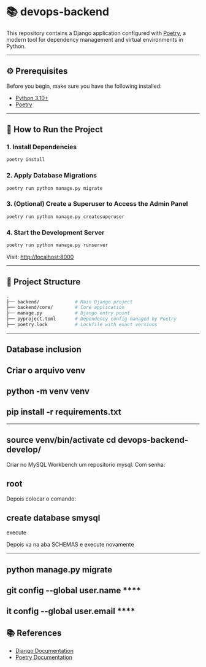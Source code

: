 # 📚 devops-backend

This repository contains a Django application configured with [Poetry](https://python-poetry.org/), a modern tool for dependency management and virtual environments in Python.

---

## ⚙️ Prerequisites

Before you begin, make sure you have the following installed:

- [Python 3.10+](https://www.python.org/downloads/)
- [Poetry](https://python-poetry.org/docs/#installation)

---

## 🚀 How to Run the Project

### 1. Install Dependencies

```bash
poetry install
```

### 2. Apply Database Migrations

```bash
poetry run python manage.py migrate
```

### 3. (Optional) Create a Superuser to Access the Admin Panel

```bash
poetry run python manage.py createsuperuser
```

### 4. Start the Development Server

```bash
poetry run python manage.py runserver
```

Visit: [http://localhost:8000](http://localhost:8000)

---

## 📁 Project Structure

```bash
.
├── backend/             # Main Django project
├── backend/core/        # Core application
├── manage.py            # Django entry point
├── pyproject.toml       # Dependency config managed by Poetry
├── poetry.lock          # Lockfile with exact versions
```

---

## Database inclusion
Criar o arquivo venv
---
python -m venv venv 
---
pip install -r requirements.txt 
----
----
source venv/bin/activate 
cd devops-backend-develop/
-----

Criar no MySQL Workbench um repositorio mysql.
Com senha:

root
---
Depois colocar o comando:

create database smysql
----
execute

Depois va na aba SCHEMAS e execute novamente 



-----
python manage.py migrate
-----
git config --global user.name ****
------
it config --global user.email ****
-----


## 📚 References

- [Django Documentation](https://docs.djangoproject.com/)
- [Poetry Documentation](https://python-poetry.org/docs/)


